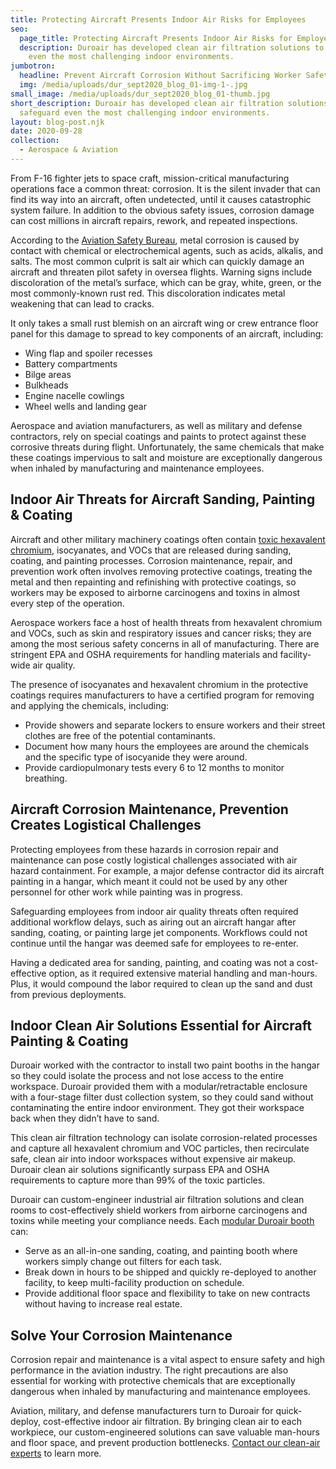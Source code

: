 ```yaml
---
title: Protecting Aircraft Presents Indoor Air Risks for Employees
seo:
  page_title: Protecting Aircraft Presents Indoor Air Risks for Employees
  description: Duroair has developed clean air filtration solutions to safeguard
    even the most challenging indoor environments.
jumbotron:
  headline: Prevent Aircraft Corrosion Without Sacrificing Worker Safety
  img: /media/uploads/dur_sept2020_blog_01-img-1-.jpg
small_image: /media/uploads/dur_sept2020_blog_01-thumb.jpg
short_description: Duroair has developed clean air filtration solutions to
  safeguard even the most challenging indoor environments.
layout: blog-post.njk
date: 2020-09-28
collection:
  - Aerospace & Aviation
---
```

From F-16 fighter jets to space craft, mission-critical manufacturing operations face a common threat: corrosion. It is the silent invader that can find its way into an aircraft, often undetected, until it causes catastrophic system failure. In addition to the obvious safety issues, corrosion damage can cost millions in aircraft repairs, rework, and repeated inspections.

According to the [Aviation Safety Bureau](http://www.aviation-safety-bureau.com/aircraft-corrosion.html), metal corrosion is caused by contact with chemical or electrochemical agents, such as acids, alkalis, and salts. The most common culprit is salt air which can quickly damage an aircraft and threaten pilot safety in oversea flights. Warning signs include discoloration of the metal’s surface, which can be gray, white, green, or the most commonly-known rust red. This discoloration indicates metal weakening that can lead to cracks.

It only takes a small rust blemish on an aircraft wing or crew entrance floor panel for this damage to spread to key components of an aircraft, including:

* Wing flap and spoiler recesses
* Battery compartments
* Bilge areas
* Bulkheads
* Engine nacelle cowlings
* Wheel wells and landing gear

Aerospace and aviation manufacturers, as well as military and defense contractors, rely on special coatings and paints to protect against these corrosive threats during flight. Unfortunately, the same chemicals that make these coatings impervious to salt and moisture are exceptionally dangerous when inhaled by manufacturing and maintenance employees.

## Indoor Air Threats for Aircraft Sanding, Painting & Coating

Aircraft and other military machinery coatings often contain [toxic hexavalent chromium](https://www.duroair.com/blog/mitigate-the-manufacturing-risks-from-hexavalent-chromium-exposure), isocyanates, and VOCs that are released during sanding, coating, and painting processes. Corrosion maintenance, repair, and prevention work often involves removing protective coatings, treating the metal and then repainting and refinishing with protective coatings, so workers may be exposed to airborne carcinogens and toxins in almost every step of the operation.

Aerospace workers face a host of health threats from hexavalent chromium and VOCs, such as skin and respiratory issues and cancer risks; they are among the most serious safety concerns in all of manufacturing. There are stringent EPA and OSHA requirements for handling materials and facility-wide air quality.

The presence of isocyanates and hexavalent chromium in the protective coatings requires manufacturers to have a certified program for removing and applying the chemicals, including:

* Provide showers and separate lockers to ensure workers and their street clothes are free of the potential contaminants.
* Document how many hours the employees are around the chemicals and the specific type of isocyanide they were around.
* Provide cardiopulmonary tests every 6 to 12 months to monitor breathing.

## Aircraft Corrosion Maintenance, Prevention Creates Logistical Challenges

Protecting employees from these hazards in corrosion repair and maintenance can pose costly logistical challenges associated with air hazard containment. For example, a major defense contractor did its aircraft painting in a hangar, which meant it could not be used by any other personnel for other work while painting was in progress.

Safeguarding employees from indoor air quality threats often required additional workflow delays, such as airing out an aircraft hangar after sanding, coating, or painting large jet components. Workflows could not continue until the hangar was deemed safe for employees to re-enter.

Having a dedicated area for sanding, painting, and coating was not a cost-effective option, as it required extensive material handling and man-hours. Plus, it would compound the labor required to clean up the sand and dust from previous deployments.

## Indoor Clean Air Solutions Essential for Aircraft Painting & Coating

Duroair worked with the contractor to install two paint booths in the hangar so they could isolate the process and not lose access to the entire workspace. Duroair provided them with a modular/retractable enclosure with a four-stage filter dust collection system, so they could sand without contaminating the entire indoor environment. They got their workspace back when they didn’t have to sand.

This clean air filtration technology can isolate corrosion-related processes and capture all hexavalent chromium and VOC particles, then recirculate safe, clean air into indoor workspaces without expensive air makeup. Duroair clean air solutions significantly surpass EPA and OSHA requirements to capture more than 99% of the toxic particles.

Duroair can custom-engineer industrial air filtration solutions and clean rooms to cost-effectively shield workers from airborne carcinogens and toxins while meeting your compliance needs. Each [modular Duroair booth](https://www.duroair.com/industries/defense/) can:

* Serve as an all-in-one sanding, coating, and painting booth where workers simply change out filters for each task.
* Break down in hours to be shipped and quickly re-deployed to another facility, to keep multi-facility production on schedule.
* Provide additional floor space and flexibility to take on new contracts without having to increase real estate.

## Solve Your Corrosion Maintenance

Corrosion repair and maintenance is a vital aspect to ensure safety and high performance in the aviation industry. The right precautions are also essential for working with protective chemicals that are exceptionally dangerous when inhaled by manufacturing and maintenance employees.

Aviation, military, and defense manufacturers turn to Duroair for quick-deploy, cost-effective indoor air filtration. By bringing clean air to each workpiece, our custom-engineered solutions can save valuable man-hours and floor space, and prevent production bottlenecks. [Contact our clean-air experts](https://www.duroair.com/contact-us) to learn more.
